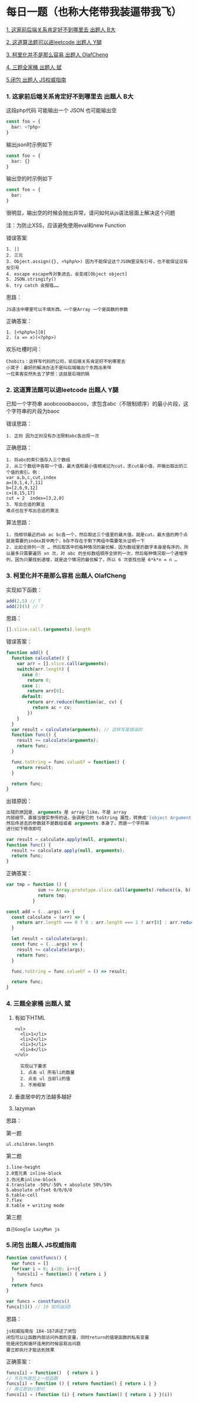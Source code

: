 # 每日一题（也称大佬带我装逼带我飞）

[1. 这家前后端关系肯定好不到哪里去 出题人 B大](#1-这家前后端关系肯定好不到哪里去-出题人-b大)

[2. 这道算法题可以进leetcode 出题人 Y腿](#2-这道算法题可以进leetcode-出题人-y腿)

[3. 柯里化并不是那么容易 出题人 OlafCheng](#3-柯里化并不是那么容易-出题人-olafcheng) 

[4. 三题全家桶 出题人 斌 ](#4-三题全家桶-出题人-斌)

[5.闭包 出题人 JS权威指南](#5-闭包-出题人-js权威指南)

### 1. 这家前后端关系肯定好不到哪里去 出题人 B大

这段php代码 可能输出一个 JSON 也可能输出空

```php
const foo = {
  bar: <?php>
}
```

输出json时示例如下

```php
const foo = {
  bar: {}
}
```

输出空的时示例如下

```php
const foo = {
  bar: 
}
```
很明显，输出空的时候会抛出异常，请问如何从js语法层面上解决这个问题

注：为防止XSS，应该避免使用eval和new Function

错误答案
```
1. ||
2. 三元
3. Object.assign({}, <%php%>) 因为不能保证这个JSON里没有引号，也不能保证没有反引号
4. escape escape传对象进去，会变成[Object object]
5. JSON.stringify() 
6. try catch 会报错……
```

思路：
```
JS语法中哪里可以不填东西，一个是Array 一个是函数的参数
```

正确答案：
```
1. [<%php%>][0]
2. (x => x)(<?php>)
```

欢乐吐槽时间：
```
Chobits：这样写代码的公司，前后端关系肯定好不到哪里去
小窝子：最好的解决办法不是叫后端输出个东西出来咩
一位乘客突然失去了梦想：这就是后端的锅
```

### 2. 这道算法题可以进leetcode 出题人 Y腿

已知一个字符串 aoobcooobaocoo，求包含abc（不限制顺序）的最小片段，这个字符串的片段为baoc

错误思路：
```
1. 正则 因为正则没有办法限制abc各出现一次
```

正确思路：
```
1. 将abc的索引值存入三个数组
2. 从三个数组中各取一个值，最大值和最小值相减记为cut，求cut最小值，并输出取出的三个值的索引。例：
var a,b,c,cut,index
a=[0,1,4,7,11]
b=[2,6,9,12]
c=[8,15,17]
cut = 2  index=[3,2,0]
3. 写出合适的算法
难点也在于写出合适的算法
```

算法思路：
```
1. 找相邻最近的ab ac bc各一个，然后取这三个值里的最大值，就是cut。最大值的两个点就是需要的index其中两个，b存不存在于剩下两组中需要笔头证明一下
2. 比如全排列一次 … 然后取其中的每种情况的最优解，因为数组里的数字本身是有序的，所以最多只需要遍历 xn 次，对 abc 的坐标数组顺序全排列一次，然后每种情况取一个递增序列，因为只要找到递增，就是这个情况的最优解了，所以 6 次查找也是 6*k*n = n …
```

### 3. 柯里化并不是那么容易 出题人 OlafCheng

实现如下函数：

```javascript
add(2,5) // 7
add(2)(5) // 7
```

思路：

```javascript
[].slice.call.(arguments).length
```

错误答案：

```javascript
function add() {
  function calculate() {
    var arr = [].slice.call(arguments);
    switch(arr.length) {
      case 0:
        return 0;
      case 1:
        return arr[0];
      default:
        return arr.reduce(function(ac, cv) {
          return ac + cv;
        })
    }
  }
  var result = calculate(arguments); // 这样写是错误的
  function func() {
    result += calculate(arguments);
    return func;
  }

  func.toString = func.valueOf = function() {
    return result;
  }

  return func;
}
```

出错原因：

```javascript
出错的原因是, arguments 是 array-like，不是 array
内部细节，直接当做实参传的话，会调用它的 toString 属性，转换成'[object Arguments]'
然后传进去的参数就不是数组或者 arguments 本身了，而是一个字符串
进行如下修改即可

var result = calculate.apply(null, arguments);
function func() {
  result += calculate.apply(null, arguments);
  return func;
}
```
正确答案：

```javascript
var tmp = function () {
            sum += Array.prototype.slice.call(arguments).reduce((a, b) => a + b, 0);
            return tmp;
          }


```

```javascript
const add = (...args) => {
  const calculate = (arr) => {
    return arr.length === 0 ? 0 : arr.length === 1 ? arr[0] : arr.reduce((ac, cv) => ac + cv);
  }

  let result = calculate(args);
  const func = (...args) => {
    result += calculate(args);
    return func;
  }

  func.toString = func.valueOf = () => result;

  return func;
}
```

### 4. 三题全家桶 出题人 斌 

1. 有如下HTML
    ```
    <ul>
      <li>1</li>
      <li>2</li>
      <li>3</li>
      <li>4</li>
    </ul>

      实现以下要求
      1. 点击 ul 所有li的数量
      2. 点击 ul 当前li的值
      3. 不用框架
    ```

2. 垂直居中的方法越多越好

3. lazyman

思路：

第一题
```
ul.children.length
```

第二题
```
1.line-height
2.0宽元素 inline-block
3.伪元素inline-block
4.translate -50%/-50% + absolute 50%/50%
5.absolute offset 0/0/0/0
6.table-cell
7.flex
8.table + writing mode
```
第三题

```
自己Google LazyMan js
```

### 5.闭包 出题人 JS权威指南

```javascript
function constfuncs() {
  var funcs = []
  for(var i = 0; i<10; i++){
    funcs[i] = function() { return i }
  }
  return funcs
}

var funcs = constfuncs()
funcs[5]() // 10 如何返回5
```

思路：
```
js权威指南在 184-187讲述了闭包
闭包可以让函数内部访问外面的变量，同时return的值是函数的私有变量
但是闭包和循环连用的时候容易出问题
要立即执行才能达到效果
```

正确答案：
```javascript
funcs[i] = function()  { return i }
// 先在外面包上一层函数
funcs[i] = function () { return function() { return i } }
// 再立即执行即可
funcs[i] = (function (i) { return function() { return i } }(i))
```